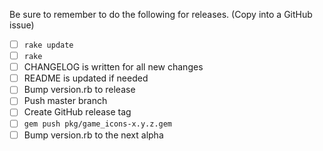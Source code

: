 Be sure to remember to do the following for releases. (Copy into a GitHub issue)

 - [ ] `rake update`
 - [ ] `rake`
 - [ ] CHANGELOG is written for all new changes
 - [ ] README is updated if needed
 - [ ] Bump version.rb to release
 - [ ] Push master branch
 - [ ] Create GitHub release tag
 - [ ] `gem push pkg/game_icons-x.y.z.gem`
 - [ ] Bump version.rb to the next alpha
